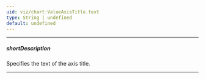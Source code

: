 ```yaml
---
uid: viz/chart:ValueAxisTitle.text
type: String | undefined
default: undefined
---
```

---
##### shortDescription
Specifies the text of the axis title.

---
